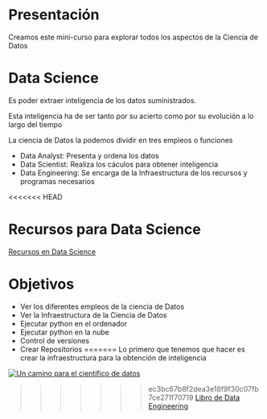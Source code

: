 # Presentación

Creamos este mini-curso para explorar todos los aspectos de la Ciencia de Datos


# Data Science

Es poder extraer inteligencia de los datos suministrados.

Esta inteligencia ha de ser tanto por su acierto como por su evolución a lo largo del tiempo

La ciencia de Datos la podemos dividir en tres empleos o funciones

- Data Analyst: Presenta y ordena los datos
- Data Scientist: Realiza los cáculos para obtener inteligencia
- Data Engineering: Se encarga de la Infraestructura de los recursos y programas necesarios

<<<<<<< HEAD
# Recursos para Data Science

[Recursos en Data Science](https://github.com/grananqvist/Awesome-Quant-Machine-Learning-Trading.git "Recursos Data Science")


# Objetivos

- Ver los diferentes empleos de la ciencia de Datos
- Ver la Infraestructura de la Ciencia de Datos
- Ejecutar python en el ordenador
- Ejecutar python en la nube
- Control de versiones
- Crear Repositorios
=======
Lo primero que tenemos que hacer es crear la infraestructura para la obtención de inteligencia


[![Un camino para el científico de datos](https://img.youtube.com/vi/wlWLBJukhj0/0.jpg)](https://www.youtube.com/watch?v=wlWLBJukhj0 "Un camino para el científico de datos")

>>>>>>> ec3bc67b8f2dea3e18f9f30c07fb7ce271f70719
[Libro de Data Engineering](https://github.com/andkret/Cookbook "Libro  Data Engineering")

